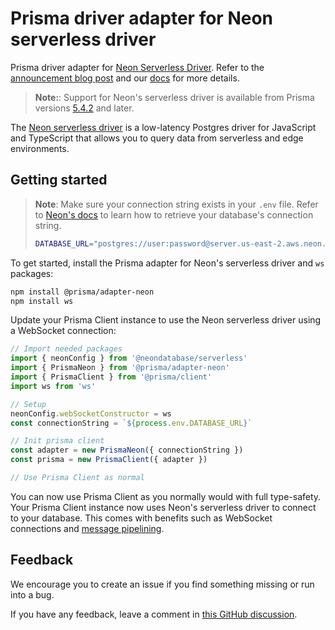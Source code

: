 # Prisma driver adapter for Neon serverless driver

Prisma driver adapter for [Neon Serverless Driver](https://github.com/neondatabase/serverless). Refer to the [announcement blog post](https://www.prisma.io/blog/serverless-database-drivers-KML1ehXORxZV) and our [docs](https://www.prisma.io/docs/guides/database/neon#how-to-use-neons-serverless-driver-with-prisma-preview) for more details.

> **Note:**: Support for Neon's serverless driver is available from Prisma versions [5.4.2](https://github.com/prisma/prisma/releases/tag/5.4.2) and later.

The [Neon serverless driver](https://github.com/neondatabase/serverless) is a low-latency Postgres driver for JavaScript and TypeScript that allows you to query data from serverless and edge environments.

## Getting started

> **Note**: Make sure your connection string exists in your `.env` file. Refer to [Neon's docs](https://neon.tech/docs/connect/connect-from-any-app) to learn how to retrieve your database's connection string.
>
> ```bash
> DATABASE_URL="postgres://user:password@server.us-east-2.aws.neon.tech/neondb"
> ```

To get started, install the Prisma adapter for Neon's serverless driver and `ws` packages:

```sh
npm install @prisma/adapter-neon
npm install ws
```

Update your Prisma Client instance to use the Neon serverless driver using a WebSocket connection:

```ts
// Import needed packages
import { neonConfig } from '@neondatabase/serverless'
import { PrismaNeon } from '@prisma/adapter-neon'
import { PrismaClient } from '@prisma/client'
import ws from 'ws'

// Setup
neonConfig.webSocketConstructor = ws
const connectionString = `${process.env.DATABASE_URL}`

// Init prisma client
const adapter = new PrismaNeon({ connectionString })
const prisma = new PrismaClient({ adapter })

// Use Prisma Client as normal
```

You can now use Prisma Client as you normally would with full type-safety. Your Prisma Client instance now uses Neon's serverless driver to connect to your database. This comes with benefits such as WebSocket connections and [message pipelining](https://neon.tech/blog/quicker-serverless-postgres).

## Feedback

We encourage you to create an issue if you find something missing or run into a bug.

If you have any feedback, leave a comment in [this GitHub discussion](https://github.com/prisma/prisma/discussions/21346).
